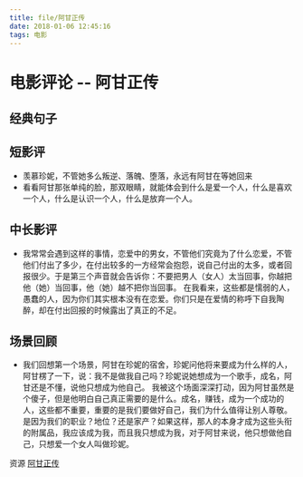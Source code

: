 ```yaml
---
title: file/阿甘正传
date: 2018-01-06 12:45:16
tags: 电影
---
```


# 电影评论 -- 阿甘正传

## 经典句子



## 短影评

- 羡慕珍妮，不管她多么叛逆、落魄、堕落，永远有阿甘在等她回来
- 看看阿甘那张单纯的脸，那双眼睛，就能体会到什么是爱一个人，什么是喜欢一个人，什么是认识一个人，什么是放弃一个人。

## 中长影评

- 我常常会遇到这样的事情，恋爱中的男女，不管他们究竟为了什么恋爱，不管他们付出了多少，在付出较多的一方经常会抱怨，说自己付出的太多，或者回报很少。于是第三个声音就会告诉你：不要把男人（女人）太当回事，你越把他（她）当回事，他（她）越不把你当回事。
在我看来，这些都是懦弱的人，愚蠢的人，因为你们其实根本没有在恋爱。你们只是在爱情的称呼下自我陶醉，却在付出回报的时候露出了真正的不足。

## 场景回顾

- 我们回想第一个场景，阿甘在珍妮的宿舍，珍妮问他将来要成为什么样的人，阿甘楞了一下，说：我不是做我自己吗？珍妮说她想成为一个歌手，成名，阿甘还是不懂，说他只想成为他自己。
我被这个场面深深打动，因为阿甘虽然是个傻子，但是他明白自己真正需要的是什么。成名，赚钱，成为一个成功的人，这些都不重要，重要的是我们要做好自己，我们为什么值得让别人尊敬。是因为我们的职业？地位？还是家产？如果这样，那人的本身才成为这些头衔的附属品，我应该成为我，而且我只想成为我，对于阿甘来说，他只想做他自己，只想爱一个女人叫做珍妮。

资源 [阿甘正传](http://blog.leanote.com/freewalk "阿甘正传")
